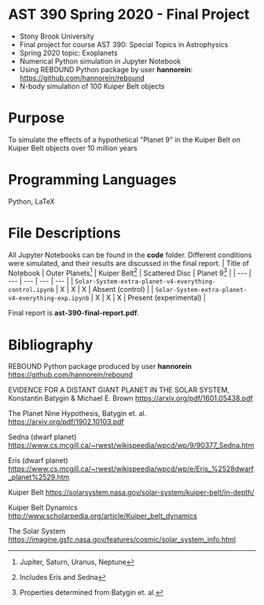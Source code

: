 # AST 390 Spring 2020 - Final Project
* Stony Brook University
* Final project for course AST 390: Special Topics in Astrophysics
* Spring 2020 topic: Exoplanets
* Numerical Python simulation in Jupyter Notebook
* Using REBOUND Python package by user **hannorein**: https://github.com/hannorein/rebound
* N-body simulation of 100 Kuiper Belt objects

# Purpose
To simulate the effects of a hypothetical "Planet 9" in the Kuiper Belt on Kuiper Belt objects over 10 million years

# Programming Languages
Python, LaTeX

# File Descriptions
All Jupyter Notebooks can be found in the **code** folder. Different conditions were simulated, and their results are discussed in the final report.
| Title of Notebook | Outer Planets[^1] | Kuiper Belt[^2] | Scattered Disc | Planet 9[^4] |
|        ---        |      ---      |     ---     |      ---       |   ---    |
| `Solar-System-extra-planet-v4-everything-control.ipynb` | X | X | X | Absent (control) |
| `Solar-System-extra-planet-v4-everything-exp.ipynb` | X | X | X | Present (experimental) |

[^1]: Jupiter, Saturn, Uranus, Neptune

[^2]: Includes Eris and Sedna

[^4]: Properties determined from Batygin et. al.

Final report is **ast-390-final-report.pdf**.

# Bibliography
REBOUND Python package produced by user **hannorein** <https://github.com/hannorein/rebound>

EVIDENCE FOR A DISTANT GIANT PLANET IN THE SOLAR SYSTEM, Konstantin Batygin & Michael E. Brown <https://arxiv.org/pdf/1601.05438.pdf>

The Planet Nine Hypothesis, Batygin et. al. <https://arxiv.org/pdf/1902.10103.pdf>

Sedna (dwarf planet) <https://www.cs.mcgill.ca/~rwest/wikispeedia/wpcd/wp/9/90377_Sedna.htm>

Eris (dwarf planet) <https://www.cs.mcgill.ca/~rwest/wikispeedia/wpcd/wp/e/Eris_%2528dwarf_planet%2529.htm>

Kuiper Belt <https://solarsystem.nasa.gov/solar-system/kuiper-belt/in-depth/>

Kuiper Belt Dynamics <http://www.scholarpedia.org/article/Kuiper_belt_dynamics>

The Solar System <https://imagine.gsfc.nasa.gov/features/cosmic/solar_system_info.html>
